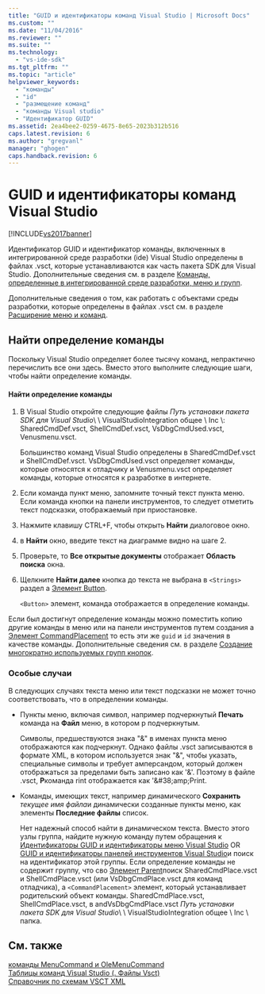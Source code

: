 ```yaml
---
title: "GUID и идентификаторы команд Visual Studio | Microsoft Docs"
ms.custom: ""
ms.date: "11/04/2016"
ms.reviewer: ""
ms.suite: ""
ms.technology: 
  - "vs-ide-sdk"
ms.tgt_pltfrm: ""
ms.topic: "article"
helpviewer_keywords: 
  - "команды"
  - "id"
  - "размещение команд"
  - "команды Visual studio"
  - "Идентификатор GUID"
ms.assetid: 2ea4bee2-0259-4675-8e65-2023b312b516
caps.latest.revision: 6
ms.author: "gregvanl"
manager: "ghogen"
caps.handback.revision: 6
---
```

# GUID и идентификаторы команд Visual Studio
[!INCLUDE[vs2017banner](../../code-quality/includes/vs2017banner.md)]

Идентификатор GUID и идентификатор команды, включенных в интегрированной среде разработки \(ide\) Visual Studio определены в файлах .vsct, которые устанавливаются как часть пакета SDK для Visual Studio.  Дополнительные сведения см. в разделе [Команды, определенные в интегрированной среде разработки, меню и групп](../../extensibility/internals/ide-defined-commands-menus-and-groups.md).  
  
 Дополнительные сведения о том, как работать с объектами среды разработки, которые определены в файлах .vsct см. в разделе [Расширение меню и команд](../../extensibility/extending-menus-and-commands.md).  
  
## Найти определение команды  
 Поскольку Visual Studio определяет более тысячу команд, непрактично перечислить все они здесь.  Вместо этого выполните следующие шаги, чтобы найти определение команды.  
  
#### Найти определение команды  
  
1.  В Visual Studio откройте следующие файлы *Путь установки пакета SDK для Visual Studio*\\ \\ VisualStudioIntegration общее \\ Inc \\: SharedCmdDef.vsct, ShellCmdDef.vsct, VsDbgCmdUsed.vsct, Venusmenu.vsct.  
  
     Большинство команд Visual Studio определены в SharedCmdDef.vsct и ShellCmdDef.vsct.  VsDbgCmdUsed.vsct определяет команды, которые относятся к отладчику и Venusmenu.vsct определяет команды, которые относятся к разработке в интернете.  
  
2.  Если команда пункт меню, запомните точный текст пункта меню.  Если команда кнопки на панели инструментов, то следует отметить текст подсказки, отображаемый при приостановке.  
  
3.  Нажмите клавишу CTRL\+F, чтобы открыть **Найти** диалоговое окно.  
  
4.  в **Найти** окно, введите текст на диаграмме видно на шаге 2.  
  
5.  Проверьте, то **Все открытые документы** отображает  **Область поиска** окна.  
  
6.  Щелкните **Найти далее** кнопка до текста не выбрана в  `<Strings>` раздел a  [Элемент Button](../../extensibility/button-element.md).  
  
     `<Button>` элемент, команда отображается в определение команды.  
  
 Если был достигнут определение команды можно поместить копию другие команды в меню или на панели инструментов путем создания a [Элемент CommandPlacement](../../extensibility/commandplacement-element.md) то есть эти же  `guid` и  `id` значения в качестве команды.  Дополнительные сведения см. в разделе [Создание многократно используемых групп кнопок](../../extensibility/creating-reusable-groups-of-buttons.md).  
  
### Особые случаи  
 В следующих случаях текста меню или текст подсказки не может точно соответствовать, что в определении команды.  
  
-   Пункты меню, включая символ, например подчеркнутый **Печать** команда на  **Файл** меню, в котором p подчеркнутым.  
  
     Символы, предшествуются знака "&" в именах пункта меню отображаются как подчеркнут.  Однако файлы .vsct записываются в формате XML, в котором используется знак "&", чтобы указать, специальные символы и требует амперсандом, который должен отображаться за пределами быть записано как '&amp;'.  Поэтому в файле .vsct, **P**команда rint отображается как '&\#38;amp;Print.  
  
-   Команды, имеющих текст, например динамического **Сохранить** *текущее имя файла*и динамически созданные пункты меню, как элементы  **Последние файлы** список.  
  
     Нет надежный способ найти в динамическом текста.  Вместо этого узлы группа, найдите нужную команду путем обращения к [Идентификаторы GUID и идентификаторы меню Visual Studio](../../extensibility/internals/guids-and-ids-of-visual-studio-menus.md) OR  [GUID и идентификаторы панелей инструментов Visual Studio](../../extensibility/internals/guids-and-ids-of-visual-studio-toolbars.md)и поиск на идентификатор этой группы.  Если определение команды не содержит группу, что сво [Элемент Parent](../../extensibility/parent-element.md)поиск SharedCmdPlace.vsct и ShellCmdPlace.vsct \(или VsDbgCmdPlace.vsct для команд отладчика\), a  `<CommandPlacement>` элемент, который устанавливает родительский объект команды.  SharedCmdPlace.vsct, ShellCmdPlace.vsct, в andVsDbgCmdPlace.vsct *Путь установки пакета SDK для Visual Studio*\\ \\ VisualStudioIntegration общее \\ Inc \\ папка.  
  
## См. также  
 [команды MenuCommand и OleMenuCommand](../../misc/menucommands-vs-olemenucommands.md)   
 [Таблицы команд Visual Studio \(. Файлы Vsct\)](../../extensibility/internals/visual-studio-command-table-dot-vsct-files.md)   
 [Справочник по схемам VSCT XML](../../extensibility/vsct-xml-schema-reference.md)